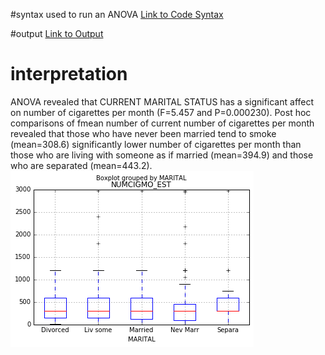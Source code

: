 #syntax used to run an ANOVA
[Link to Code Syntax](https://github.com/daisuke834/Coursera/blob/master/DataAnalysis_and_Interpretation__Wesleyan/DataAnalysisTools/week1/Assignment1_ANOVA.py "Link to Code Syntax")

#output
[Link to Output](https://github.com/daisuke834/Coursera/blob/master/DataAnalysis_and_Interpretation__Wesleyan/DataAnalysisTools/week1/output.txt "Link to Output")

# interpretation
ANOVA revealed that CURRENT MARITAL STATUS has a significant affect on number of cigarettes per month (F=5.457 and P=0.000230).
Post hoc comparisons of fmean number of current number of cigarettes per month revealed that those who have never been married tend to smoke (mean=308.6) significantly lower number of cigarettes per month than those who are living with someone as if married (mean=394.9) and those who are separated (mean=443.2).
![BoxPlot](boxplot.png)
